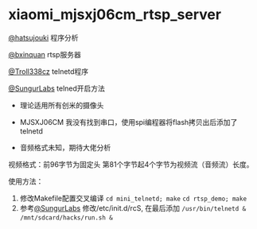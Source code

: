 # xiaomi_mjsxj06cm_rtsp_server
[@hatsujouki](https://github.com/hatsujouki/xiaomi-camera-MJSXJ09CM-hack) 程序分析

[@bxinquan](https://github.com/bxinquan/rtsp_demo) rtsp服务器

[@Troll338cz](https://github.com/Troll338cz/mini_telnetd) telnetd程序

[@SungurLabs](https://github.com/SungurLabs/sungurlabs.github.io/blob/6043366d497943e0a246a6a420ba8fb2adfcef31/_posts/2021-07-14-Xiaomi-Smart-Camera---Recovering-Firmware-and-Backdooring.md) telned开启方法

- 理论适用所有创米的摄像头

- MJSXJ06CM 我没有找到串口，使用spi编程器将flash拷贝出后添加了telnetd

- 音频格式未知，期待大佬分析

视频格式：前96字节为固定头 第81个字节起4个字节为视频流（音频流）长度。

使用方法：

1. 修改Makefile配置交叉编译
	`cd mini_telnetd; make`
	`cd rtsp_demo; make`
2. 参考[@SungurLabs](https://github.com/SungurLabs/sungurlabs.github.io/blob/6043366d497943e0a246a6a420ba8fb2adfcef31/_posts/2021-07-14-Xiaomi-Smart-Camera---Recovering-Firmware-and-Backdooring.md) 修改/etc/init.d/rcS, 在最后添加
	`/usr/bin/telnetd &`
	`/mnt/sdcard/hacks/run.sh &`
